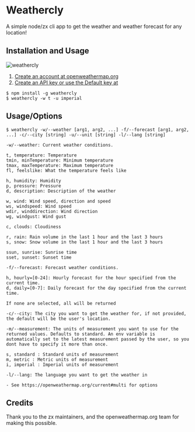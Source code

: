 # Weathercly 

A simple node/zx cli app to get the weather and weather forecast for any location!

## Installation and Usage
![weathercly](https://user-images.githubusercontent.com/29925867/129984618-182166fa-086a-49bc-823f-3c01a8c02fc4.gif)

1. [Create an account at openweathermap.org](https://home.openweathermap.org/users/sign_up)
2. [Create an API key or use the Default key at](https://home.openweathermap.org/api_keys)
```
$ npm install -g weathercly
$ weathercly -w t -u imperial
```


## Usage/Options
```
$ weathercly -w/--weather [arg1, arg2, ...] -f/--forecast [arg1, arg2, ...] -c/--city [string] -u/--unit [string] -l/--lang [string]

-w/--weather: Current weather conditions.

t, temperature: Temperature
tmin, minTemperature: Minimum temperature
tmax, maxTemperature: Maximum temperature
fl, feelslike: What the temperature feels like

h, humidity: Humidity
p, pressure: Pressure
d, description: Description of the weather

w, wind: Wind speed, direction and speed
ws, windspeed: Wind speed
wdir, winddirection: Wind direction
wg, windgust: Wind gust

c, clouds: Cloudiness

r, rain: Rain volume in the last 1 hour and the last 3 hours
s, snow: Snow volume in the last 1 hour and the last 3 hours

ssun, sunrise: Sunrise time
sset, sunset: Sunset time

-f/--forecast: Forecast weather conditions.

h, hourly=[0-24]: Hourly forecast for the hour specified from the current time.
d, daily=[0-7]: Daily forecast for the day specified from the current time.

If none are selected, all will be returned

-c/--city: The city you want to get the weather for, if not provided, the default will be the user's location.

-m/--measurement: The units of measurement you want to use for the returned values. Defaults to standard. An env variable is automatically set to the latest measurement passed by the user, so you dont have to specify it more than once.

s, standard : Standard units of measurement
m, metric : Metric units of measurement
i, imperial : Imperial units of measurement

-l/--lang: The language you want to get the weather in

- See https://openweathermap.org/current#multi for options 

```

## Credits
Thank you to the zx maintainers, and the openweathermap.org team for making this possible.
